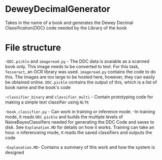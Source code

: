 # DeweyDecimalGenerator
Takes in the name of a book and generates the Dewey Decimal Classification(DDC) code needed by the Library of the book

# File structure
-`DDC.pickle` and `imageread.py` - The DDC data is avaiable as a scanned book only. This image needs to be converted to text.
For this task, `Tesseract`, an OCR library was used. `imageread.py` contains the code to do this. The images are too large
to be hosted here, however, they can easily be obtained online. `DDC.pickle` contains the output of this, which is a list of
book name and the book's code

-`classifier_binary` and `classifier_multi` - Contain prototyping code for making a simple text classifier using `NLTK`

-`book_classifier.py` - Can work in training or inference mode. -In training mode, it reads `DDC.pickle` and builds the
multiple levels of NaiveBayesClassifiers needed for generating the DDC Code and saves to disk. See `Explanation.MD` for
details on how it works. Training can take an hour. n inferenceing mode, it reads the saved classifiers and outputs the 
code

-`Explanation.MD`- Contains a summary of this work and how the system is designed
